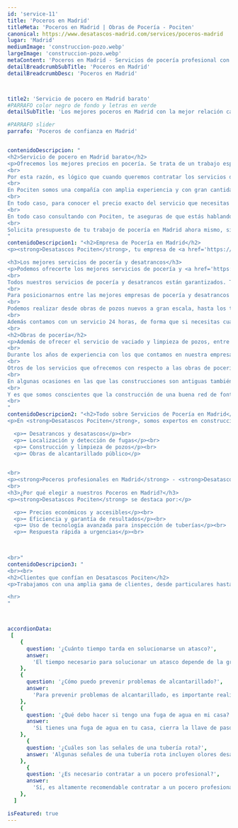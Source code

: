 ```yaml
---
id: 'service-11'
title: 'Poceros en Madrid'
titleMeta: 'Poceros en Madrid | Obras de Pocería - Pociten'
canonical: https://www.desatascos-madrid.com/services/poceros-madrid
lugar: 'Madrid'
mediumImage: 'construccion-pozo.webp'
largeImage: 'construccion-pozo.webp'
metaContent: 'Poceros en Madrid - Servicios de pocería profesional con Pociten. Atascos, fugas, roturas en tuberías, pozos sépticos y más.☎️​ 647 376 782.'
detailBreadcrumbSubTitle: 'Poceros en Madrid'
detailBreadcrumbDesc: 'Poceros en Madrid'



title2: 'Servicio de pocero en Madrid barato'
#PARRAFO color negro de fondo y letras en verde
detailSubTitle: 'Los mejores poceros en Madrid con la mejor relación calidad - precio'

#PARRAFO slider
parrafo: 'Poceros de confianza en Madrid'


contenidoDescripcion: "
<h2>Servicio de pocero en Madrid barato</h2>
<p>Ofrecemos los mejores precios en pocería. Se trata de un trabajo especializado qué debe llevarse a cabo por poceros profesionales, con experiencia. Además deben contar con maquinaria de gran tamaño.
<br>
Por esta razón, es lógico que cuando queremos contratar los servicios de un pocero pongamos especial cuidado al precio que cada empresa nos ofrece.
<br>
En Pociten somos una compañía con amplia experiencia y con gran cantidad de clientes satisfechos. Basándonos en estos años de trabajo hemos desarrollado un método efectivo y diligente que nos permite reducir los costes para ofrecer a nuestros clientes un servicio de pocero en Madrid barato.
<br>
En todo caso, para conocer el precio exacto del servicio que necesitas tú o tu comunidad de vecinos, lo más recomendable es que nos contactes. Dependiendo del tipo de obra de pocería que necesites, la maquinaria que debamos utilizar o la complejidad del espacio de trabajo, el precio de nuestro servicio variará.
<br>
En todo caso consultando con Pociten, te aseguras de que estás hablando con profesionales que ofrecen unos precios competitivos y adecuados al mercado actual.
<br>
Solicita presupuesto de tu trabajo de pocería en Madrid ahora mismo, sin compromiso. Puedes hacerlo a través de nuestra página web o también por teléfono si lo prefieres.</p>
"
contenidoDescripcion1: "<h2>Empresa de Pocería en Madrid</h2>
<p><strong>Desatascos Pociten</strong>, tu empresa de <a href='https://www.desatascos-madrid.com/'>desatascos en Madrid</a>, tiene como principal objetivo ofrecer <strong>desatascos económicos</strong> junto a servicios de pocería completos. Contamos con tecnología de última generación para servicios urgentes, asegurando la solución rápida de averías. Nuestros valores incluyen la fidelidad, el compromiso, la seriedad, la honestidad y la transparencia. Ofrecemos servicio de pocería <strong>24 horas los 365 días del año</strong>, para cualquier tipo de urgencia.</p>

<h3>Los mejores servicios de pocería y desatrancos</h3>
<p>Podemos ofrecerte los mejores servicios de pocería y <a href='https://www.desatascos-madrid.com/'>desatrancos</a> ya que contamos con un equipo de personal experimentado y las mejores herramientas y maquinarias del mercado.
<br>
Todos nuestros servicios de pocería y desatrancos están garantizados. Trabajamos día a día para ofrecer la mejor calidad y además damos a nuestros clientes un trato cercano y personalizado. Todo nuestro equipo son personas profesionales, serias y efectivas, además de grandes expertos en el papel que desempeñan.
<br>
Para posicionarnos entre las mejores empresas de pocería y desatrancos debemos ofrecer una amplia gama de servicios. Por ello, a través de nuestra empresa podrás contratar todos los servicios necesarios para la instalación, mantenimiento y reparación de fontanería, alcantarillado, pozos y fosas sépticas.
<br>
Podemos realizar desde obras de pozos nuevos a gran escala, hasta los trabajos más minuciosos. Como puede ser la inspección de tuberías de un hogar. Contamos tanto con grandes camiones cuba para transportar miles de litros de agua, hasta las cámaras más pequeñas y avanzadas del sector para realizar los trabajos de inspección.
<br>
Además contamos con un servicio 24 horas, de forma que si necesitas cualquier obra de pocería o desatranco de forma urgente, podemos ofrecértela sin impedimento. Nuestros profesionales están siempre dispuestos para acudir a lugar de problema y solucionarlo rápidamente.</p>
<br>
<h2>Obras de pocería</h2>
<p>Además de ofrecer el servicio de vaciado y limpieza de pozos, entre nuestro catálogo de servicios también realizamos distintas <a href='https://www.desatascos-madrid.com/services/obras-de-poceria'>obras de pocería</a>. Nuestro equipo está capacitado para llevar a cabo la reparación y rehabilitación de pozos ya existentes. Además, en caso de necesitar un pozo de obra nueva, también puedes contactar con nuestros profesionales.
<br>
Durante los años de experiencia con los que contamos en nuestra empresa, hemos trabajado en todo tipo de espacios. Hemos realizado obras en edificios, fincas y comunidades de vecinos de toda índole. Por lo que estamos acostumbrados a adaptarnos a todo tipo de requerimientos.
<br>
Otros de los servicios que ofrecemos con respecto a las obras de pocería son: mantenimiento y limpieza de tuberías, detección de arquetas ocultas y como hemos comentado antes construcción y reparación de pozos y galerías. También realizamos reformas del alcantarillado, si es necesario.
<br>
En algunas ocasiones en las que las construcciones son antiguas también procedemos al rediseño y mejora de la red de saneamiento, mejorando la construcción incluso de las fosas sépticas.
<br>
Y es que somos conscientes que la construcción de una buena red de fontanería, alcantarillado o de la propia fosa séptica puede ahorrarnos muchos problemas de cara al futuro.</p>
<br>
"
contenidoDescripcion2: "<h2>Todo sobre Servicios de Pocería en Madrid</h2>
<p>En <strong>Desatascos Pociten</strong>, somos expertos en construcción, limpieza de saneamientos y mantenimiento de pozos de aguas residuales. Nuestros servicios incluyen:</p>

  <p>➡️ Desatrancos y desatascos</p><br>
  <p>➡️ Localización y detección de fugas</p><br>
  <p>➡️ Construcción y limpieza de pozos</p><br>
  <p>➡️ Obras de alcantarillado público</p>
  

<br>
<p><strong>Poceros profesionales en Madrid</strong> - <strong>Desatascos Pociten</strong> trabaja a diario para ofrecer el mejor servicio a los mejores precios. Nos desplazamos por toda la comunidad de Madrid, garantizando un servicio rápido y eficiente.</p>
<br>
<h3>¿Por qué elegir a nuestros Poceros en Madrid?</h3>
<p><strong>Desatascos Pociten</strong> se destaca por:</p>

  <p>➡️ Precios económicos y accesibles</p><br>
  <p>➡️ Eficiencia y garantía de resultados</p><br>
  <p>➡️ Uso de tecnología avanzada para inspección de tuberías</p><br>
  <p>➡️ Respuesta rápida a urgencias</p><br>
  


<br>"
contenidoDescripcion3: "
<br><br>
<h2>Clientes que confían en Desatascos Pociten</h2>
<p>Trabajamos con una amplia gama de clientes, desde particulares hasta grandes empresas y administraciones públicas.</p>

<hr>
"



accordionData:
 [
    {
      question: '¿Cuánto tiempo tarda en solucionarse un atasco?',
      answer:
        'El tiempo necesario para solucionar un atasco depende de la gravedad y la complejidad del problema. En general, los poceros profesionales realizan intervenciones rápidas y eficientes para minimizar las molestias.',
    },
    {
      question: '¿Cómo puedo prevenir problemas de alcantarillado?',
      answer:
        'Para prevenir problemas de alcantarillado, es importante realizar un mantenimiento preventivo regular, evitando arrojar objetos no adecuados por el desagüe y realizando limpiezas periódicas para eliminar obstrucciones y residuos acumulados.',
    },
    {
      question: '¿Qué debo hacer si tengo una fuga de agua en mi casa?',
      answer:
        'Si tienes una fuga de agua en tu casa, cierra la llave de paso para detener el flujo de agua y evita mayores daños. Luego, contacta a una empresa de pocería profesional para que realice las reparaciones necesarias.'
    },
      {
      question: '¿Cuáles son las señales de una tubería rota?',
      answer: 'Algunas señales de una tubería rota incluyen olores desagradables, humedad o filtraciones en techos o paredes, disminución en la presión del agua y la aparición de manchas de moho o corrosión.'
    },
      {
      question: '¿Es necesario contratar a un pocero profesional?',
      answer:
        'Sí, es altamente recomendable contratar a un pocero profesional para garantizar un trabajo seguro y de calidad. Los poceros profesionales cuentan con los conocimientos, experiencia y herramientas necesarias para solucionar los problemas de las redes de saneamiento de manera eficiente.',
    },
  ]

isFeatured: true
---
```

